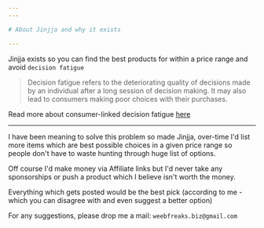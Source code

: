 ```yaml
---
---

# About Jinjja and why it exists

---
```


Jinjja exists so you can find the best products for within a price range and avoid `decision fatigue`

> Decision fatigue refers to the deteriorating quality of decisions made by an individual after a long session of decision making. It may also lead to consumers making poor choices with their purchases. 

Read more about consumer-linked decision fatigue [here](https://academic.oup.com/jcr/article-abstract/39/3/585/1822634?redirectedFrom=fulltext&login=false)

---

I have been meaning to solve this problem so made Jinjja, over-time I'd list more items which are best possible choices in a given price range so people don't have to waste hunting through huge list of options.

Off course I'd make money via Affiliate links but I'd never take any sponsorships or push a product which I believe isn't worth the money.

Everything which gets posted would be the best pick (according to me - which you can disagree with and even suggest a better option)

For any suggestions, please drop me a mail: `weebfreaks.biz@gmail.com`

